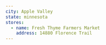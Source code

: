 ```yaml
---
city: Apple Valley
state: minnesota
stores:
  - name: Fresh Thyme Farmers Market
    address: 14880 Florence Trail
---
```

